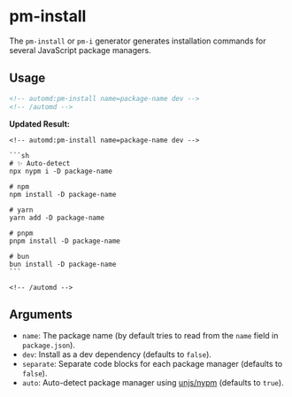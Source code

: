 # pm-install

The `pm-install` or `pm-i` generator generates installation commands for several JavaScript package managers.

## Usage

```md
<!-- automd:pm-install name=package-name dev -->
<!-- /automd -->
```

**Updated Result:**

    <!-- automd:pm-install name=package-name dev -->

    ```sh
    # ✨ Auto-detect
    npx nypm i -D package-name

    # npm
    npm install -D package-name

    # yarn
    yarn add -D package-name

    # pnpm
    pnpm install -D package-name

    # bun
    bun install -D package-name
    ```

    <!-- /automd -->

## Arguments

- `name`: The package name (by default tries to read from the `name` field in `package.json`).
- `dev`: Install as a dev dependency (defaults to `false`).
- `separate`: Separate code blocks for each package manager (defaults to `false`).
- `auto`: Auto-detect package manager using [unjs/nypm](https://github.com/unjs/nypm#-nypm) (defaults to `true`).
